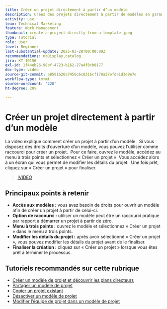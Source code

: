 ```yaml
---
title: Créer un projet directement à partir d’un modèle
description: Créez des projets directement à partir de modèles en garantissant des droits d’accès, en utilisant le menu à trois points pour sélectionner « Créer un projet », en modifiant les détails du projet selon les besoins et en finalisant le processus pour une alternative de configuration efficace.
activity: use
team: Technical Marketing
feature: Work Management
thumbnail: create-a-project-directly-from-a-template.jpeg
type: Tutorial
role: User
level: Beginner
last-substantial-update: 2025-03-28T00:00:00Z
recommendations: noDisplay,catalog
jira: KT-10156
exl-id: 1f44eb26-98bf-4723-b162-27a4f8cb8177
doc-type: video
source-git-commit: a8581b20a7456c6c8316cf178a37efda1d3e9e7e
workflow-type: tm+mt
source-wordcount: '228'
ht-degree: 20%

---
```


# Créer un projet directement à partir d’un modèle

La vidéo explique comment créer un projet à partir d’un modèle. &#x200B; Si vous disposez des droits d’ouverture d’un modèle, vous pouvez l’utiliser comme raccourci pour créer un projet. &#x200B; Pour ce faire, ouvrez le modèle, accédez au menu à trois points et sélectionnez « Créer un projet » &#x200B; Vous accédez alors à un écran qui vous permet de modifier les détails du projet. &#x200B; Une fois prêt, cliquez sur « Créer un projet » pour finaliser. &#x200B;

>[!VIDEO](https://video.tv.adobe.com/v/3456013/?quality=12&learn=on&enablevpops)

## Principaux points à retenir

* **Accès aux modèles :** vous avez besoin de droits pour ouvrir un modèle afin de créer un projet à partir de celui-ci. &#x200B;
* **Option de raccourci :** utiliser un modèle peut être un raccourci pratique par rapport à démarrer un projet à partir de zéro. &#x200B;
* **Menu à trois points :** ouvrez le modèle et sélectionnez « Créer un projet » dans le menu à trois points. &#x200B;
* **Modifier les détails du projet :** après avoir sélectionné « Créer un projet », vous pouvez modifier les détails du projet avant de le finaliser. &#x200B;
* **Finaliser la création :** cliquez sur « Créer un projet » lorsque vous êtes prêt à terminer le processus. &#x200B;


## Tutoriels recommandés sur cette rubrique

* [Créer un modèle de projet et découvrir les plans directeurs](/help/manage-work/create-and-manage-project-templates/create-a-project-template.md)
* [Partager un modèle de projet](/help/manage-work/create-and-manage-project-templates/share-a-project-template.md)
* [Copier un projet existant](/help/manage-work/manage-projects/copy-an-existing-project.md)
* [Désactiver un modèle de projet](/help/manage-work/create-and-manage-project-templates/deactivate-a-project-template.md)
* [Modifier l’équipe de projet dans un modèle de projet](/help/manage-work/create-and-manage-project-templates/edit-the-project-team-in-a-project-template.md)
